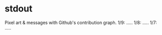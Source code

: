 # stdout
Pixel art &amp; messages with Github's contribution graph.
1/9: .....
1/8: .....
1/7: .....

